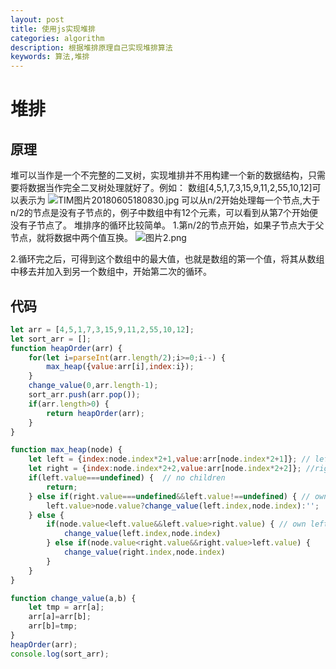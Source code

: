 ```yaml
---
layout: post
title: 使用js实现堆排
categories: algorithm
description: 根据堆排原理自己实现堆排算法
keywords: 算法,堆排
---
```

# 堆排

## 原理

堆可以当作是一个不完整的二叉树，实现堆排并不用构建一个新的数据结构，只需要将数据当作完全二叉树处理就好了。例如：
数组[4,5,1,7,3,15,9,11,2,55,10,12]可以表示为
![TIM图片20180605180830.jpg](https://i.loli.net/2018/06/05/5b16614c7fe68.jpg)
可以从n/2开始处理每一个节点,大于n/2的节点是没有子节点的，例子中数组中有12个元素，可以看到从第7个开始便没有子节点了。
堆排序的循环比较简单。
1.第n/2的节点开始，如果子节点大于父节点，就将数据中两个值互换。
![图片2.png](https://i.loli.net/2018/06/05/5b16634d9d910.png)
  
2.循环完之后，可得到这个数组中的最大值，也就是数组的第一个值，将其从数组中移去并加入到另一个数组中，开始第二次的循环。

## 代码

``` js
let arr = [4,5,1,7,3,15,9,11,2,55,10,12];
let sort_arr = [];
function heapOrder(arr) {
    for(let i=parseInt(arr.length/2);i>=0;i--) {
        max_heap({value:arr[i],index:i});
    }
    change_value(0,arr.length-1);
    sort_arr.push(arr.pop());
    if(arr.length>0) {
        return heapOrder(arr);
    }
}

function max_heap(node) {
    let left = {index:node.index*2+1,value:arr[node.index*2+1]}; // left children
    let right = {index:node.index*2+2,value:arr[node.index*2+2]}; //right children
    if(left.value===undefined) {  // no children 
        return;
    } else if(right.value===undefined&&left.value!==undefined) { // own left children
        left.value>node.value?change_value(left.index,node.index):'';
    } else {
        if(node.value<left.value&&left.value>right.value) { // own left and right children
            change_value(left.index,node.index)
        } else if(node.value<right.value&&right.value>left.value) {
            change_value(right.index,node.index)
        }
    }
}

function change_value(a,b) {
    let tmp = arr[a];
    arr[a]=arr[b];
    arr[b]=tmp;
}
heapOrder(arr);
console.log(sort_arr);
```
